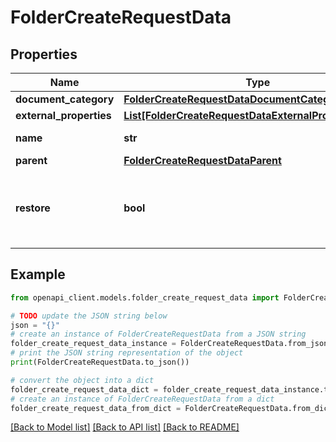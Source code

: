 # FolderCreateRequestData


## Properties

Name | Type | Description | Notes
------------ | ------------- | ------------- | -------------
**document_category** | [**FolderCreateRequestDataDocumentCategory**](FolderCreateRequestDataDocumentCategory.md) |  | [optional] 
**external_properties** | [**List[FolderCreateRequestDataExternalPropertiesInner]**](FolderCreateRequestDataExternalPropertiesInner.md) |  | [optional] 
**name** | **str** | Name of the Folder | 
**parent** | [**FolderCreateRequestDataParent**](FolderCreateRequestDataParent.md) |  | 
**restore** | **bool** | Whether or not a trashed Folder should be restored. | [optional] 

## Example

```python
from openapi_client.models.folder_create_request_data import FolderCreateRequestData

# TODO update the JSON string below
json = "{}"
# create an instance of FolderCreateRequestData from a JSON string
folder_create_request_data_instance = FolderCreateRequestData.from_json(json)
# print the JSON string representation of the object
print(FolderCreateRequestData.to_json())

# convert the object into a dict
folder_create_request_data_dict = folder_create_request_data_instance.to_dict()
# create an instance of FolderCreateRequestData from a dict
folder_create_request_data_from_dict = FolderCreateRequestData.from_dict(folder_create_request_data_dict)
```
[[Back to Model list]](../README.md#documentation-for-models) [[Back to API list]](../README.md#documentation-for-api-endpoints) [[Back to README]](../README.md)


